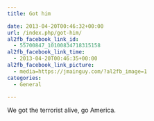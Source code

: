 ```yaml
---
title: Got him

date: 2013-04-20T00:46:32+00:00
url: /index.php/got-him/
al2fb_facebook_link_id:
  - 55700847_10100834718315158
al2fb_facebook_link_time:
  - 2013-04-20T00:46:35+00:00
al2fb_facebook_link_picture:
  - media=https://jmainguy.com/?al2fb_image=1
categories:
  - General

---
```

We got the terrorist alive, go America.